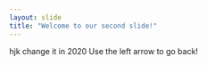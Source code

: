 ```yaml
---
layout: slide
title: "Welcome to our second slide!"
---
```

hjk change it in 2020
Use the left arrow to go back!
